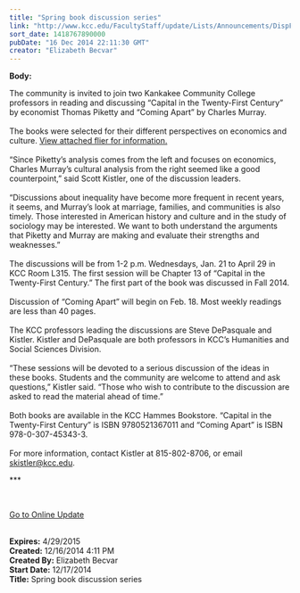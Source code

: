 ```yaml
---
title: "Spring book discussion series"
link: "http://www.kcc.edu/FacultyStaff/update/Lists/Announcements/DispForm.aspx?ID=1779"
sort_date: 1418767890000
pubDate: "16 Dec 2014 22:11:30 GMT"
creator: "Elizabeth Becvar"
---
```


<div><b>Body:</b> <div class="ExternalClass235A978A95E34A18B791B5408CF50471"><p>​The community is invited to join two Kankakee Community College professors in reading and discussing “Capital in the Twenty-First Century” by economist Thomas Piketty and “Coming Apart” by Charles Murray. <br /><br />The books were selected for their different perspectives on economics and culture. <a href="/FacultyStaff/update/Documents/inequality%20book%20discussion%20flier%20ver%202.pdf">View attached flier for information.</a><br /><br />“Since Piketty’s analysis comes from the left and focuses on economics, Charles Murray’s cultural analysis from the right seemed like a good counterpoint,” said Scott Kistler, one of the discussion leaders.<br /><br />“Discussions about inequality have become more frequent in recent years, it seems, and Murray’s look at marriage, families, and communities is also timely. Those interested in American history and culture and in the study of sociology may be interested. We want to both understand the arguments that Piketty and Murray are making and evaluate their strengths and weaknesses.”<br /><br />The discussions will be from 1-2 p.m. Wednesdays, Jan. 21 to April 29 in KCC Room L315. The first session will be Chapter 13 of “Capital in the Twenty-First Century.” The first part of the book was discussed in Fall 2014. <br /><br />Discussion of “Coming Apart” will begin on Feb. 18. Most weekly readings are less than 40 pages.<br /><br />The KCC professors leading the discussions are Steve DePasquale and Kistler. Kistler and DePasquale are both professors in KCC’s Humanities and Social Sciences Division.<br /><br />“These sessions will be devoted to a serious discussion of the ideas in these books. Students and the community are welcome to attend and ask questions,” Kistler said. “Those who wish to contribute to the discussion are asked to read the material ahead of time.”<br /><br />Both books are available in the KCC Hammes Bookstore. “Capital in the Twenty-First Century” is ISBN 9780521367011 and “Coming Apart” is ISBN 978-0-307-45343-3.<br /><br />For more information, contact Kistler at 815-802-8706, or email <a href="mailto:skistler@kcc.edu">skistler@kcc.edu</a>.</p>
<p>***</p>
<p> </p>
<p><a href="/FacultyStaff/update/Pages/dailyupdate.aspx">Go to Online Update</a><br /><br /></p></div>
</div>
<div><b>Expires:</b> 4/29/2015</div>
<div><b>Created:</b> 12/16/2014 4:11 PM</div>
<div><b>Created By:</b> Elizabeth Becvar</div>
<div><b>Start Date:</b> 12/17/2014</div>
<div><b>Title:</b> Spring book discussion series</div>
